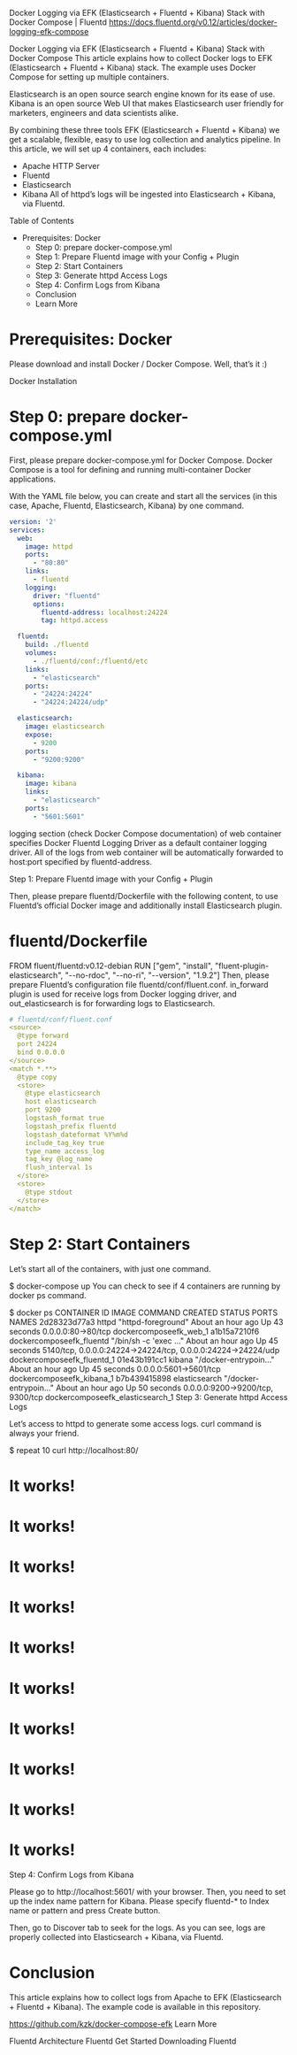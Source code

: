 

Docker Logging via EFK (Elasticsearch + Fluentd + Kibana) Stack with Docker Compose | Fluentd https://docs.fluentd.org/v0.12/articles/docker-logging-efk-compose

Docker Logging via EFK (Elasticsearch + Fluentd + Kibana) Stack with Docker Compose
This article explains how to collect Docker logs to EFK (Elasticsearch + Fluentd + Kibana) stack. The example uses Docker Compose for setting up multiple containers.

Elasticsearch is an open source search engine known for its ease of use. Kibana is an open source Web UI that makes Elasticsearch user friendly for marketers, engineers and data scientists alike.

By combining these three tools EFK (Elasticsearch + Fluentd + Kibana) we get a scalable, flexible, easy to use log collection and analytics pipeline. In this article, we will set up 4 containers, each includes:

* Apache HTTP Server
* Fluentd
* Elasticsearch
* Kibana
All of httpd’s logs will be ingested into Elasticsearch + Kibana, via Fluentd.

Table of Contents

* Prerequisites: Docker
  * Step 0: prepare docker-compose.yml
  * Step 1: Prepare Fluentd image with your Config + Plugin
  * Step 2: Start Containers
  * Step 3: Generate httpd Access Logs
  * Step 4: Confirm Logs from Kibana
  * Conclusion
  * Learn More

# Prerequisites: Docker

Please download and install Docker / Docker Compose. Well, that’s it :)

Docker Installation

# Step 0: prepare docker-compose.yml

First, please prepare docker-compose.yml for Docker Compose. Docker Compose is a tool for defining and running multi-container Docker applications.

With the YAML file below, you can create and start all the services (in this case, Apache, Fluentd, Elasticsearch, Kibana) by one command.

```yml
version: '2'
services:
  web:
    image: httpd
    ports:
      - "80:80"
    links:
      - fluentd
    logging:
      driver: "fluentd"
      options:
        fluentd-address: localhost:24224
        tag: httpd.access

  fluentd:
    build: ./fluentd
    volumes:
      - ./fluentd/conf:/fluentd/etc
    links:
      - "elasticsearch"
    ports:
      - "24224:24224"
      - "24224:24224/udp"

  elasticsearch:
    image: elasticsearch
    expose:
      - 9200
    ports:
      - "9200:9200"

  kibana:
    image: kibana
    links:
      - "elasticsearch"
    ports:
      - "5601:5601"
```
logging section (check Docker Compose documentation) of web container specifies Docker Fluentd Logging Driver as a default container logging driver. All of the logs from web container will be automatically forwarded to host:port specified by fluentd-address.

Step 1: Prepare Fluentd image with your Config + Plugin

Then, please prepare fluentd/Dockerfile with the following content, to use Fluentd’s official Docker image and additionally install Elasticsearch plugin.

# fluentd/Dockerfile
FROM fluent/fluentd:v0.12-debian
RUN ["gem", "install", "fluent-plugin-elasticsearch", "--no-rdoc", "--no-ri", "--version", "1.9.2"]
Then, please prepare Fluentd’s configuration file fluentd/conf/fluent.conf. in_forward plugin is used for receive logs from Docker logging driver, and out_elasticsearch is for forwarding logs to Elasticsearch.

```yml
# fluentd/conf/fluent.conf
<source>
  @type forward
  port 24224
  bind 0.0.0.0
</source>
<match *.**>
  @type copy
  <store>
    @type elasticsearch
    host elasticsearch
    port 9200
    logstash_format true
    logstash_prefix fluentd
    logstash_dateformat %Y%m%d
    include_tag_key true
    type_name access_log
    tag_key @log_name
    flush_interval 1s
  </store>
  <store>
    @type stdout
  </store>
</match>
```
# Step 2: Start Containers

Let’s start all of the containers, with just one command.

$ docker-compose up
You can check to see if 4 containers are running by docker ps command.

$ docker ps
CONTAINER ID        IMAGE                      COMMAND                  CREATED             STATUS              PORTS                                                          NAMES
2d28323d77a3        httpd                      "httpd-foreground"       About an hour ago   Up 43 seconds       0.0.0.0:80->80/tcp                                             dockercomposeefk_web_1
a1b15a7210f6        dockercomposeefk_fluentd   "/bin/sh -c 'exec ..."   About an hour ago   Up 45 seconds       5140/tcp, 0.0.0.0:24224->24224/tcp, 0.0.0.0:24224->24224/udp   dockercomposeefk_fluentd_1
01e43b191cc1        kibana                     "/docker-entrypoin..."   About an hour ago   Up 45 seconds       0.0.0.0:5601->5601/tcp                                         dockercomposeefk_kibana_1
b7b439415898        elasticsearch              "/docker-entrypoin..."   About an hour ago   Up 50 seconds       0.0.0.0:9200->9200/tcp, 9300/tcp                               dockercomposeefk_elasticsearch_1
Step 3: Generate httpd Access Logs

Let’s access to httpd to generate some access logs. curl command is always your friend.

$ repeat 10 curl http://localhost:80/
<html><body><h1>It works!</h1></body></html>
<html><body><h1>It works!</h1></body></html>
<html><body><h1>It works!</h1></body></html>
<html><body><h1>It works!</h1></body></html>
<html><body><h1>It works!</h1></body></html>
<html><body><h1>It works!</h1></body></html>
<html><body><h1>It works!</h1></body></html>
<html><body><h1>It works!</h1></body></html>
<html><body><h1>It works!</h1></body></html>
<html><body><h1>It works!</h1></body></html>
Step 4: Confirm Logs from Kibana

Please go to http://localhost:5601/ with your browser. Then, you need to set up the index name pattern for Kibana. Please specify fluentd-* to Index name or pattern and press Create button.





Then, go to Discover tab to seek for the logs. As you can see, logs are properly collected into Elasticsearch + Kibana, via Fluentd.

# Conclusion

This article explains how to collect logs from Apache to EFK (Elasticsearch + Fluentd + Kibana). The example code is available in this repository.

https://github.com/kzk/docker-compose-efk
Learn More

Fluentd Architecture
Fluentd Get Started
Downloading Fluentd